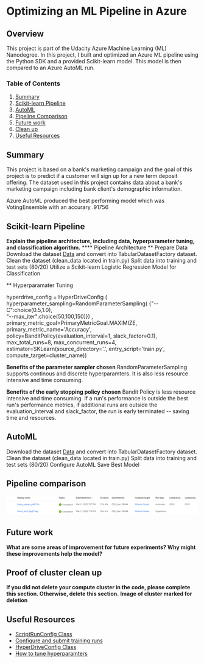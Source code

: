 # Optimizing an ML Pipeline in Azure

## Overview
This project is part of the Udacity Azure Machine Learning (ML) Nanodegree. In this project, I built and optimized an Azure ML pipeline using the Python SDK and a provided Scikit-learn model.
This model is then compared to an Azure AutoML run.

### Table of Contents

1. [Summary](#summary)
2. [Scikit-learn Pipeline](#pipeline)
3. [AutoML](#automl)
4. [Pipeline Comparison](#comparison)
5. [Future work](#future)
6. [Clean up](#clean)
7. [Useful Resources](#clean)



## Summary<a name="summary"></a>
This project is based on a bank's marketing campaign and the goal of this project is to predict if a customer will sign up for a new term deposit offering.  The dataset used in this project contains data about a bank's marketing campaign including bank client's demographic information.  

Azure AutoML produced the best performing model which was VotingEnsemble with an accurary .91756

## Scikit-learn Pipeline<a name="pipeline"></a>

**Explain the pipeline architecture, including data, hyperparameter tuning, and classification algorithm.**
**** Pipeline Architecture
** Prepare Data
   Download the dataset [Data](https://automlsamplenotebookdata.blob.core.windows.net/automl-sample-notebook-data/bankmarketing_train.csv) and convert into   TabularDatasetFactory dataset.
   Clean the dataset (clean_data located in train.py)
   Split data into training and test sets (80/20)
   Utilize a Scikit-learn Logistic Regression Model for Classification
   
** Hyperparamater Tuning

   hyperdrive_config = HyperDriveConfig (
           hyperparameter_sampling=RandomParameterSampling(
    		{"--C":choice(0.5,1.0),     
    		"--max_iter":choice(50,100,150)})  ,
           primary_metric_goal=PrimaryMetricGoal.MAXIMIZE,
           primary_metric_name='Accuracy',
           policy=BanditPolicy(evaluation_interval=1, slack_factor=0.1),
           max_total_runs=8, 
           max_concurrent_runs=4,
           estimator=SKLearn(source_directory='.', entry_script='train.py', compute_target=cluster_name))
   

**Benefits of the parameter sampler chosen**
  RandomParameterSampling supports continous and discrete hyperparamters.  It is also less resource intensive and time consuming.

**Benefits of the early stopping policy chosen**
  Bandit Policy is less resource intensive and time consuming. If a run's performance is outside the best run's performance metrics, if additional runs are outside the evaluation_interval and slack_factor, the run is early terminated -- saving time and resources.

## AutoML<a name="automl"></a>
   Download the dataset [Data](https://automlsamplenotebookdata.blob.core.windows.net/automl-sample-notebook-data/bankmarketing_train.csv) and convert into   TabularDatasetFactory dataset.
   Clean the dataset (clean_data located in train.py)
   Split data into training and test sets (80/20)
   Configure AutoML
   Save Best Model

## Pipeline comparison<a name="comparison"></a>
![Pipeline Comparison](pipeline.PNG)
## Future work<a name="future"></a>
**What are some areas of improvement for future experiments? Why might these improvements help the model?**

## Proof of cluster clean up<a name="clean"></a>
**If you did not delete your compute cluster in the code, please complete this section. Otherwise, delete this section.**
**Image of cluster marked for deletion**

## Useful Resources<a name="clean"></a>
- [ScriptRunConfig Class](https://docs.microsoft.com/en-us/python/api/azureml-core/azureml.core.scriptrunconfig?view=azure-ml-py)
- [Configure and submit training runs](https://docs.microsoft.com/en-us/azure/machine-learning/how-to-set-up-training-targets)
- [HyperDriveConfig Class](https://docs.microsoft.com/en-us/python/api/azureml-train-core/azureml.train.hyperdrive.hyperdriveconfig?view=azure-ml-py)
- [How to tune hyperparamters](https://docs.microsoft.com/en-us/azure/machine-learning/how-to-tune-hyperparameters)


